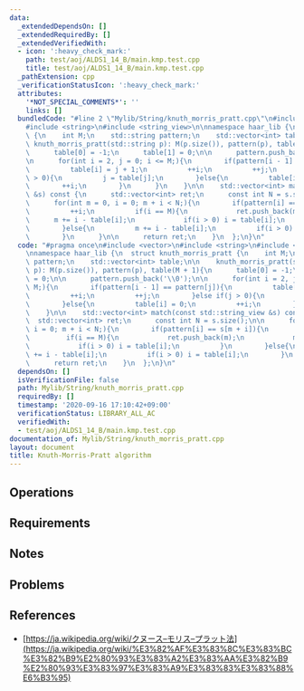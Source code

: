 ```yaml
---
data:
  _extendedDependsOn: []
  _extendedRequiredBy: []
  _extendedVerifiedWith:
  - icon: ':heavy_check_mark:'
    path: test/aoj/ALDS1_14_B/main.kmp.test.cpp
    title: test/aoj/ALDS1_14_B/main.kmp.test.cpp
  _pathExtension: cpp
  _verificationStatusIcon: ':heavy_check_mark:'
  attributes:
    '*NOT_SPECIAL_COMMENTS*': ''
    links: []
  bundledCode: "#line 2 \"Mylib/String/knuth_morris_pratt.cpp\"\n#include <vector>\n\
    #include <string>\n#include <string_view>\n\nnamespace haar_lib {\n  struct knuth_morris_pratt\
    \ {\n    int M;\n    std::string pattern;\n    std::vector<int> table;\n\n   \
    \ knuth_morris_pratt(std::string p): M(p.size()), pattern(p), table(M + 1){\n\
    \      table[0] = -1;\n      table[1] = 0;\n\n      pattern.push_back('\\0');\n\
    \n      for(int i = 2, j = 0; i <= M;){\n        if(pattern[i - 1] == pattern[j]){\n\
    \          table[i] = j + 1;\n          ++i;\n          ++j;\n        }else if(j\
    \ > 0){\n          j = table[j];\n        }else{\n          table[i] = 0;\n  \
    \        ++i;\n        }\n      }\n    }\n\n    std::vector<int> match(const std::string_view\
    \ &s) const {\n      std::vector<int> ret;\n      const int N = s.size();\n\n\
    \      for(int m = 0, i = 0; m + i < N;){\n        if(pattern[i] == s[m + i]){\n\
    \          ++i;\n          if(i == M){\n            ret.push_back(m);\n      \
    \      m += i - table[i];\n            if(i > 0) i = table[i];\n          }\n\
    \        }else{\n          m += i - table[i];\n          if(i > 0) i = table[i];\n\
    \        }\n      }\n\n      return ret;\n    }\n  };\n}\n"
  code: "#pragma once\n#include <vector>\n#include <string>\n#include <string_view>\n\
    \nnamespace haar_lib {\n  struct knuth_morris_pratt {\n    int M;\n    std::string\
    \ pattern;\n    std::vector<int> table;\n\n    knuth_morris_pratt(std::string\
    \ p): M(p.size()), pattern(p), table(M + 1){\n      table[0] = -1;\n      table[1]\
    \ = 0;\n\n      pattern.push_back('\\0');\n\n      for(int i = 2, j = 0; i <=\
    \ M;){\n        if(pattern[i - 1] == pattern[j]){\n          table[i] = j + 1;\n\
    \          ++i;\n          ++j;\n        }else if(j > 0){\n          j = table[j];\n\
    \        }else{\n          table[i] = 0;\n          ++i;\n        }\n      }\n\
    \    }\n\n    std::vector<int> match(const std::string_view &s) const {\n    \
    \  std::vector<int> ret;\n      const int N = s.size();\n\n      for(int m = 0,\
    \ i = 0; m + i < N;){\n        if(pattern[i] == s[m + i]){\n          ++i;\n \
    \         if(i == M){\n            ret.push_back(m);\n            m += i - table[i];\n\
    \            if(i > 0) i = table[i];\n          }\n        }else{\n          m\
    \ += i - table[i];\n          if(i > 0) i = table[i];\n        }\n      }\n\n\
    \      return ret;\n    }\n  };\n}\n"
  dependsOn: []
  isVerificationFile: false
  path: Mylib/String/knuth_morris_pratt.cpp
  requiredBy: []
  timestamp: '2020-09-16 17:10:42+09:00'
  verificationStatus: LIBRARY_ALL_AC
  verifiedWith:
  - test/aoj/ALDS1_14_B/main.kmp.test.cpp
documentation_of: Mylib/String/knuth_morris_pratt.cpp
layout: document
title: Knuth-Morris-Pratt algorithm
---
```


## Operations

## Requirements

## Notes

## Problems

## References

- [https://ja.wikipedia.org/wiki/クヌース–モリス–プラット法](https://ja.wikipedia.org/wiki/%E3%82%AF%E3%83%8C%E3%83%BC%E3%82%B9%E2%80%93%E3%83%A2%E3%83%AA%E3%82%B9%E2%80%93%E3%83%97%E3%83%A9%E3%83%83%E3%83%88%E6%B3%95)
